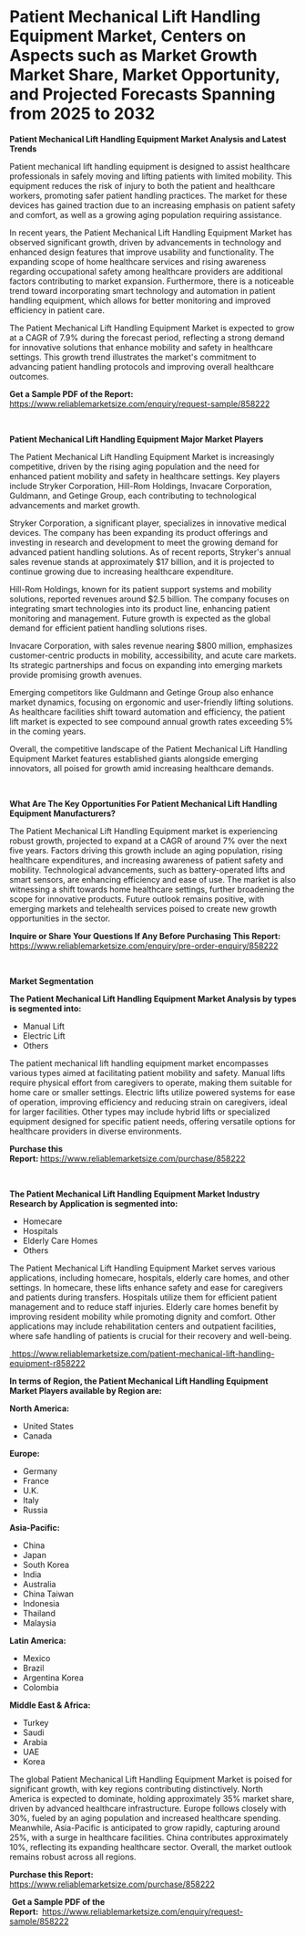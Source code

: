 <p><h1>Patient Mechanical Lift Handling Equipment Market, Centers on Aspects such as Market Growth Market Share, Market Opportunity, and Projected Forecasts Spanning from 2025 to 2032</h1></p><p><strong>Patient Mechanical Lift Handling Equipment Market Analysis and Latest Trends</strong></p>
<p><p>Patient mechanical lift handling equipment is designed to assist healthcare professionals in safely moving and lifting patients with limited mobility. This equipment reduces the risk of injury to both the patient and healthcare workers, promoting safer patient handling practices. The market for these devices has gained traction due to an increasing emphasis on patient safety and comfort, as well as a growing aging population requiring assistance.</p><p>In recent years, the Patient Mechanical Lift Handling Equipment Market has observed significant growth, driven by advancements in technology and enhanced design features that improve usability and functionality. The expanding scope of home healthcare services and rising awareness regarding occupational safety among healthcare providers are additional factors contributing to market expansion. Furthermore, there is a noticeable trend toward incorporating smart technology and automation in patient handling equipment, which allows for better monitoring and improved efficiency in patient care.</p><p>The Patient Mechanical Lift Handling Equipment Market is expected to grow at a CAGR of 7.9% during the forecast period, reflecting a strong demand for innovative solutions that enhance mobility and safety in healthcare settings. This growth trend illustrates the market's commitment to advancing patient handling protocols and improving overall healthcare outcomes.</p></p>
<p><strong>Get a Sample PDF of the Report:&nbsp;</strong> <a href="https://www.reliablemarketsize.com/enquiry/request-sample/858222?utm_campaign=2952&utm_medium=2&utm_source=Github&utm_content=ia&utm_term=13042025&utm_id=patient-mechanical-lift-handling-equipment">https://www.reliablemarketsize.com/enquiry/request-sample/858222</a></p>
<p>&nbsp;</p>
<p><strong>Patient Mechanical Lift Handling Equipment Major Market Players</strong></p>
<p><p>The Patient Mechanical Lift Handling Equipment Market is increasingly competitive, driven by the rising aging population and the need for enhanced patient mobility and safety in healthcare settings. Key players include Stryker Corporation, Hill-Rom Holdings, Invacare Corporation, Guldmann, and Getinge Group, each contributing to technological advancements and market growth.</p><p>Stryker Corporation, a significant player, specializes in innovative medical devices. The company has been expanding its product offerings and investing in research and development to meet the growing demand for advanced patient handling solutions. As of recent reports, Stryker's annual sales revenue stands at approximately $17 billion, and it is projected to continue growing due to increasing healthcare expenditure.</p><p>Hill-Rom Holdings, known for its patient support systems and mobility solutions, reported revenues around $2.5 billion. The company focuses on integrating smart technologies into its product line, enhancing patient monitoring and management. Future growth is expected as the global demand for efficient patient handling solutions rises.</p><p>Invacare Corporation, with sales revenue nearing $800 million, emphasizes customer-centric products in mobility, accessibility, and acute care markets. Its strategic partnerships and focus on expanding into emerging markets provide promising growth avenues.</p><p>Emerging competitors like Guldmann and Getinge Group also enhance market dynamics, focusing on ergonomic and user-friendly lifting solutions. As healthcare facilities shift toward automation and efficiency, the patient lift market is expected to see compound annual growth rates exceeding 5% in the coming years.</p><p>Overall, the competitive landscape of the Patient Mechanical Lift Handling Equipment Market features established giants alongside emerging innovators, all poised for growth amid increasing healthcare demands.</p></p>
<p>&nbsp;</p>
<p><strong>What Are The Key Opportunities For Patient Mechanical Lift Handling Equipment Manufacturers?</strong></p>
<p><p>The Patient Mechanical Lift Handling Equipment market is experiencing robust growth, projected to expand at a CAGR of around 7% over the next five years. Factors driving this growth include an aging population, rising healthcare expenditures, and increasing awareness of patient safety and mobility. Technological advancements, such as battery-operated lifts and smart sensors, are enhancing efficiency and ease of use. The market is also witnessing a shift towards home healthcare settings, further broadening the scope for innovative products. Future outlook remains positive, with emerging markets and telehealth services poised to create new growth opportunities in the sector.</p></p>
<p><strong>Inquire or Share Your Questions If Any Before Purchasing This Report:</strong> <a href="https://www.reliablemarketsize.com/enquiry/pre-order-enquiry/858222?utm_campaign=2952&utm_medium=2&utm_source=Github&utm_content=ia&utm_term=13042025&utm_id=patient-mechanical-lift-handling-equipment">https://www.reliablemarketsize.com/enquiry/pre-order-enquiry/858222</a></p>
<p>&nbsp;</p>
<p><strong>Market Segmentation</strong></p>
<p><strong>The Patient Mechanical Lift Handling Equipment Market Analysis by types is segmented into:</strong></p>
<p><ul><li>Manual Lift</li><li>Electric Lift</li><li>Others</li></ul></p>
<p><p>The patient mechanical lift handling equipment market encompasses various types aimed at facilitating patient mobility and safety. Manual lifts require physical effort from caregivers to operate, making them suitable for home care or smaller settings. Electric lifts utilize powered systems for ease of operation, improving efficiency and reducing strain on caregivers, ideal for larger facilities. Other types may include hybrid lifts or specialized equipment designed for specific patient needs, offering versatile options for healthcare providers in diverse environments.</p></p>
<p><strong>Purchase this Report:&nbsp;</strong><a href="https://www.reliablemarketsize.com/purchase/858222?utm_campaign=2952&utm_medium=2&utm_source=Github&utm_content=ia&utm_term=13042025&utm_id=patient-mechanical-lift-handling-equipment">https://www.reliablemarketsize.com/purchase/858222</a></p>
<p>&nbsp;</p>
<p><strong>The Patient Mechanical Lift Handling Equipment Market Industry Research by Application is segmented into:</strong></p>
<p><ul><li>Homecare</li><li>Hospitals</li><li>Elderly Care Homes</li><li>Others</li></ul></p>
<p><p>The Patient Mechanical Lift Handling Equipment Market serves various applications, including homecare, hospitals, elderly care homes, and other settings. In homecare, these lifts enhance safety and ease for caregivers and patients during transfers. Hospitals utilize them for efficient patient management and to reduce staff injuries. Elderly care homes benefit by improving resident mobility while promoting dignity and comfort. Other applications may include rehabilitation centers and outpatient facilities, where safe handling of patients is crucial for their recovery and well-being.</p></p>
<p><a href="https://www.reliablemarketsize.com/patient-mechanical-lift-handling-equipment-r858222?utm_campaign=2952&utm_medium=2&utm_source=Github&utm_content=ia&utm_term=13042025&utm_id=patient-mechanical-lift-handling-equipment">&nbsp;https://www.reliablemarketsize.com/patient-mechanical-lift-handling-equipment-r858222</a></p>
<p><strong>In terms of Region, the Patient Mechanical Lift Handling Equipment Market Players available by Region are:</strong></p>
<p>
    <p> <strong> North America: </strong>
        <ul>
            <li>United States</li>
            <li>Canada</li>
        </ul>
        </p> 
    <p> <strong> Europe: </strong>
        <ul>
            <li>Germany</li>
            <li>France</li>
            <li>U.K.</li>
            <li>Italy</li>
            <li>Russia</li>
        </ul>
        </p> 
    <p> <strong> Asia-Pacific: </strong>
        <ul>
            <li>China</li>
            <li>Japan</li>
            <li>South Korea</li>
            <li>India</li>
            <li>Australia</li>
            <li>China Taiwan</li>
            <li>Indonesia</li>
            <li>Thailand</li>
            <li>Malaysia</li>
        </ul>
        </p> 
    <p> <strong> Latin America: </strong>
        <ul>
            <li>Mexico</li>
            <li>Brazil</li>
            <li>Argentina Korea</li>
            <li>Colombia</li>
        </ul>
        </p> 
    <p> <strong> Middle East & Africa: </strong>
        <ul>
            <li>Turkey</li>
            <li>Saudi</li>
            <li>Arabia</li>
            <li>UAE</li>
            <li>Korea</li>
        </ul>
    </p>
    </p>
<p><p>The global Patient Mechanical Lift Handling Equipment Market is poised for significant growth, with key regions contributing distinctively. North America is expected to dominate, holding approximately 35% market share, driven by advanced healthcare infrastructure. Europe follows closely with 30%, fueled by an aging population and increased healthcare spending. Meanwhile, Asia-Pacific is anticipated to grow rapidly, capturing around 25%, with a surge in healthcare facilities. China contributes approximately 10%, reflecting its expanding healthcare sector. Overall, the market outlook remains robust across all regions.</p></p>
<p><strong>Purchase this Report: </strong><a href="https://www.reliablemarketsize.com/purchase/858222?utm_campaign=2952&utm_medium=2&utm_source=Github&utm_content=ia&utm_term=13042025&utm_id=patient-mechanical-lift-handling-equipment">https://www.reliablemarketsize.com/purchase/858222</a></p>
<p>&nbsp;<strong>Get a Sample PDF of the Report:&nbsp;&nbsp;</strong><a href="https://www.reliablemarketsize.com/enquiry/request-sample/858222?utm_campaign=2952&utm_medium=2&utm_source=Github&utm_content=ia&utm_term=13042025&utm_id=patient-mechanical-lift-handling-equipment">https://www.reliablemarketsize.com/enquiry/request-sample/858222</a></p>
<p><strong></strong></p>
<p><p></p><p></p><p></p></p>